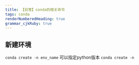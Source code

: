 ```yaml
---
title: 【日常】conda的相关命令
tags: conda
renderNumberedHeading: true
grammar_cjkRuby: true
---
```

## 新建环境
`conda create -n env_name`
可以指定python版本
`conda create -n`